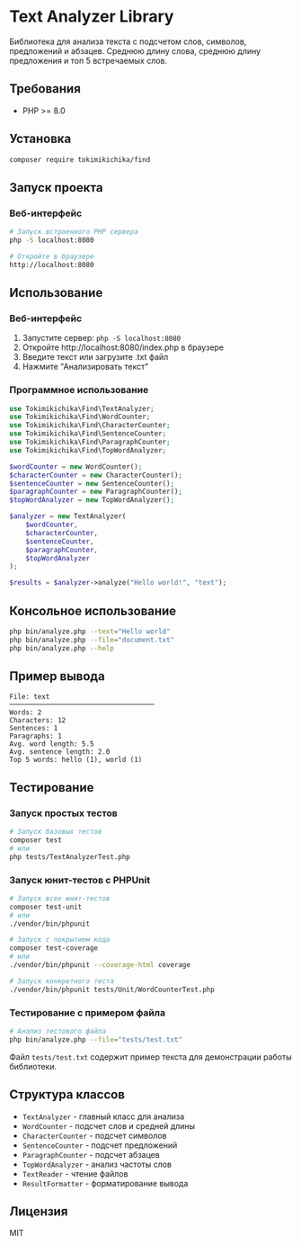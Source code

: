 # Text Analyzer Library

Библиотека для анализа текста с подсчетом слов, символов, предложений и абзацев. Среднюю длину слова, среднюю длину предложения и топ 5 встречаемых слов.

## Требования
- PHP >= 8.0

## Установка
```bash
composer require tokimikichika/find
```

## Запуск проекта

### Веб-интерфейс
```bash
# Запуск встроенного PHP сервера
php -S localhost:8080

# Откройте в браузере
http://localhost:8080
```

## Использование

### Веб-интерфейс
1. Запустите сервер: `php -S localhost:8080`
2. Откройте http://localhost:8080/index.php в браузере
3. Введите текст или загрузите .txt файл
4. Нажмите "Анализировать текст"

### Программное использование
```php
use Tokimikichika\Find\TextAnalyzer;
use Tokimikichika\Find\WordCounter;
use Tokimikichika\Find\CharacterCounter;
use Tokimikichika\Find\SentenceCounter;
use Tokimikichika\Find\ParagraphCounter;
use Tokimikichika\Find\TopWordAnalyzer;

$wordCounter = new WordCounter();
$characterCounter = new CharacterCounter();
$sentenceCounter = new SentenceCounter();
$paragraphCounter = new ParagraphCounter();
$topWordAnalyzer = new TopWordAnalyzer();

$analyzer = new TextAnalyzer(
    $wordCounter,
    $characterCounter,
    $sentenceCounter,
    $paragraphCounter,
    $topWordAnalyzer
);

$results = $analyzer->analyze("Hello world!", "text");
```

## Консольное использование
```bash
php bin/analyze.php --text="Hello world"
php bin/analyze.php --file="document.txt"
php bin/analyze.php --help
```

## Пример вывода
```
File: text
────────────────────────────────────
Words: 2
Characters: 12
Sentences: 1
Paragraphs: 1
Avg. word length: 5.5
Avg. sentence length: 2.0
Top 5 words: hello (1), world (1)
```

## Тестирование

### Запуск простых тестов
```bash
# Запуск базовых тестов
composer test
# или
php tests/TextAnalyzerTest.php
```

### Запуск юнит-тестов с PHPUnit
```bash
# Запуск всех юнит-тестов
composer test-unit
# или
./vendor/bin/phpunit

# Запуск с покрытием кода
composer test-coverage
# или
./vendor/bin/phpunit --coverage-html coverage

# Запуск конкретного теста
./vendor/bin/phpunit tests/Unit/WordCounterTest.php
```

### Тестирование с примером файла
```bash
# Анализ тестового файла
php bin/analyze.php --file="tests/test.txt"
```

Файл `tests/test.txt` содержит пример текста для демонстрации работы библиотеки.


## Структура классов
- `TextAnalyzer` - главный класс для анализа
- `WordCounter` - подсчет слов и средней длины
- `CharacterCounter` - подсчет символов
- `SentenceCounter` - подсчет предложений
- `ParagraphCounter` - подсчет абзацев
- `TopWordAnalyzer` - анализ частоты слов
- `TextReader` - чтение файлов
- `ResultFormatter` - форматирование вывода

## Лицензия
MIT
```
